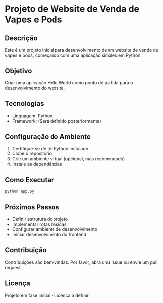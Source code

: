 # Projeto de Website de Venda de Vapes e Pods

## Descrição
Este é um projeto inicial para desenvolvimento de um website de venda de vapes e pods, começando com uma aplicação simples em Python.

## Objetivo
Criar uma aplicação Hello World como ponto de partida para o desenvolvimento do website.

## Tecnologias
- Linguagem: Python
- Framework: (Será definido posteriormente)

## Configuração do Ambiente
1. Certifique-se de ter Python instalado
2. Clone o repositório
3. Crie um ambiente virtual (opcional, mas recomendado)
4. Instale as dependências

## Como Executar
```bash
python app.py
```

## Próximos Passos
- Definir estrutura do projeto
- Implementar rotas básicas
- Configurar ambiente de desenvolvimento
- Iniciar desenvolvimento do frontend

## Contribuição
Contribuições são bem-vindas. Por favor, abra uma issue ou envie um pull request.

## Licença
Projeto em fase inicial - Licença a definir